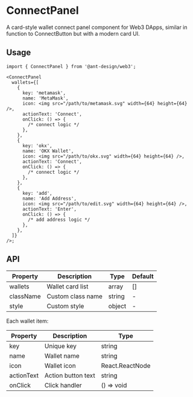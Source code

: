 # ConnectPanel

A card-style wallet connect panel component for Web3 DApps, similar in function to ConnectButton but with a modern card UI.

## Usage

```tsx
import { ConnectPanel } from '@ant-design/web3';

<ConnectPanel
  wallets={[
    {
      key: 'metamask',
      name: 'MetaMask',
      icon: <img src="/path/to/metamask.svg" width={64} height={64} />,
      actionText: 'Connect',
      onClick: () => {
        /* connect logic */
      },
    },
    {
      key: 'okx',
      name: 'OKX Wallet',
      icon: <img src="/path/to/okx.svg" width={64} height={64} />,
      actionText: 'Connect',
      onClick: () => {
        /* connect logic */
      },
    },
    {
      key: 'add',
      name: 'Add Address',
      icon: <img src="/path/to/edit.svg" width={64} height={64} />,
      actionText: 'Enter',
      onClick: () => {
        /* add address logic */
      },
    },
  ]}
/>;
```

## API

| Property  | Description       | Type   | Default |
| --------- | ----------------- | ------ | ------- |
| wallets   | Wallet card list  | array  | []      |
| className | Custom class name | string | -       |
| style     | Custom style      | object | -       |

Each wallet item:

| Property   | Description        | Type            |
| ---------- | ------------------ | --------------- |
| key        | Unique key         | string          |
| name       | Wallet name        | string          |
| icon       | Wallet icon        | React.ReactNode |
| actionText | Action button text | string          |
| onClick    | Click handler      | () => void      |
